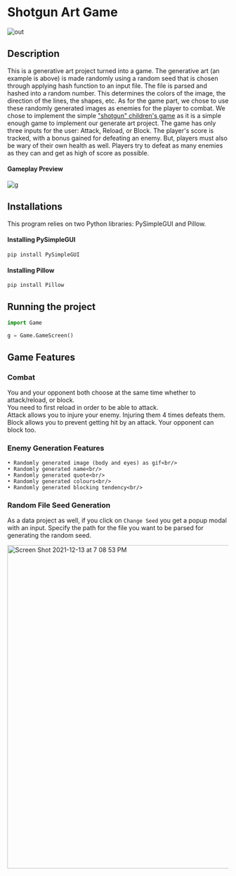 # Shotgun Art Game
![out](https://user-images.githubusercontent.com/14843458/145906783-8a8322ca-afe9-4847-b321-45db912e5954.gif)

## Description
This is a generative art project turned into a game. The generative art (an example is above) is made randomly using a random seed that is chosen through applying hash function to an input file. The file is parsed and hashed into a random number. This determines the colors of the image, the direction of the lines, the shapes, etc. As for the game part, we chose to use these randomly generated images as enemies for the player to combat. We chose to implement the simple ["shotgun" children's game](https://www.wikihow.com/Play-the-Shotgun-Game) as it is a simple enough game to implement our generate art project. The game has only three inputs for the user: Attack, Reload, or Block. The player's score is tracked, with a bonus gained for defeating an enemy. But, players must also be wary of their own health as well. Players try to defeat as many enemies as they can and get as high of score as possible.

#### Gameplay Preview
![g](https://user-images.githubusercontent.com/14843458/145907286-c17d8cf0-395d-48c1-81fb-14bf46611bf9.gif)

## Installations
This program relies on two Python libraries: PySimpleGUI and Pillow.

#### Installing PySimpleGUI
`pip install PySimpleGUI`

#### Installing Pillow
`pip install Pillow`

## Running the project
```Python
import Game

g = Game.GameScreen()
```

## Game Features
### Combat
You and your opponent both choose at the same time whether to attack/reload, or block.<br/>
You need to first reload in order to be able to attack.<br/>
Attack allows you to injure your enemy. Injuring them 4 times defeats them.<br/>
Block allows you to prevent getting hit by an attack. Your opponent can block too. <br/>

### Enemy Generation Features
```
• Randomly generated image (body and eyes) as gif<br/>
• Randomly generated name<br/>
• Randomly generated quote<br/>
• Randomly generated colours<br/>
• Randomly generated blocking tendency<br/>
```

### Random File Seed Generation
As a data project as well, if you click on `Change Seed` you get a popup modal with an input. Specify the path for the file you want to be parsed for generating the random seed.

<img width="736" alt="Screen Shot 2021-12-13 at 7 08 53 PM" src="https://user-images.githubusercontent.com/14843458/145908982-ea5dc33d-0859-446d-8f55-48f4f0b4ea79.png">

